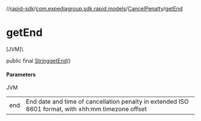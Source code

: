 //[rapid-sdk](../../../index.md)/[com.expediagroup.sdk.rapid.models](../index.md)/[CancelPenalty](index.md)/[getEnd](get-end.md)

# getEnd

[JVM]\

public final [String](https://docs.oracle.com/javase/8/docs/api/java/lang/String.html)[getEnd](get-end.md)()

#### Parameters

JVM

| | |
|---|---|
| end | End date and time of cancellation penalty in extended ISO 8601 format, with ±hh:mm timezone offset |
